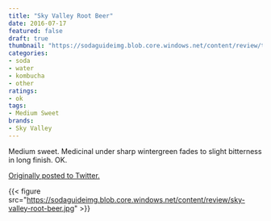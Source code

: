 ```yaml
---
title: "Sky Valley Root Beer"
date: 2016-07-17
featured: false
draft: true
thumbnail: "https://sodaguideimg.blob.core.windows.net/content/review/thumbs/sky-valley-root-beer.jpg"
categories:
- soda
- water
- kombucha
- other
ratings:
- ok
tags:
- Medium Sweet
brands:
- Sky Valley
---
```


Medium sweet. Medicinal under sharp wintergreen fades to slight bitterness in long finish. OK.

[Originally posted to Twitter.](https://twitter.com/Cavorter/status/754797513039839232)

{{< figure src="https://sodaguideimg.blob.core.windows.net/content/review/sky-valley-root-beer.jpg" >}}

